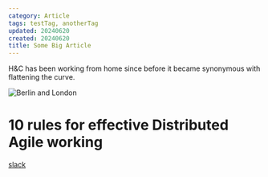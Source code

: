 ```yaml
---
category: Article
tags: testTag, anotherTag
updated: 20240620
created: 20240620
title: Some Big Article
---
```


H&C has been working from home since before it became synonymous with flattening the curve. 

![Berlin and London](/berlin.png)


# 10 rules for effective Distributed Agile working
 [slack](https://slack.com/intl/en-gb/?eu_nc=1)